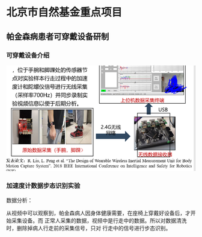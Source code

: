 # 北京市自然基金重点项目
## 帕金森病患者可穿戴设备研制

### 可穿戴设备介绍

![Device](device.PNG)

### 加速度计数据步态识别实验


数据分析：

从视频中可以观察到，帕金森病人因身体健康需要，在座椅上穿戴好设备后，才开始采集设备。而
正常人采集的数据，视频中是行走中的数据。所以对数据清洗时，删除掉病人行走前的采集信号，只对
行走中的信号进行步态识别。

